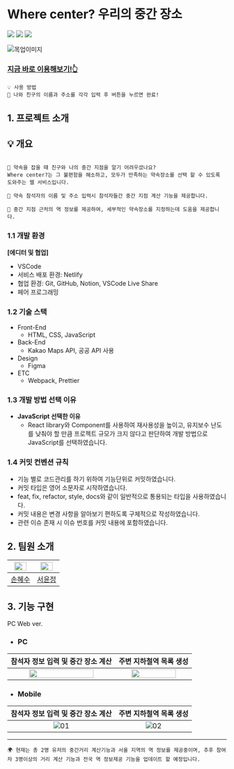 # Where center? 우리의 중간 장소

  <img src="https://img.shields.io/badge/html5-E34F26?style=for-the-badge&logo=html5&logoColor=white">
  <img src="https://img.shields.io/badge/css-1572B6?style=for-the-badge&logo=css3&logoColor=white">
  <img src="https://img.shields.io/badge/javascript-F7DF1E?style=for-the-badge&logo=javascript&logoColor=black">

![목업이미지](https://user-images.githubusercontent.com/100075245/223126968-d26008d9-972b-48a4-a1c4-171b920e230d.png)


### [지금 바로 이용해보기!👆](https://sduu.github.io/where-center/)

```
💡 사용 방법
💖 나와 친구의 이름과 주소를 각각 입력 후 버튼을 누르면 완료!
```

## 1. 프로젝트 소개

## 💡 개요

```

🙌 약속을 잡을 때 친구와 나의 중간 지점을 알기 어려우셨나요?
Where center?는 그 불편함을 해소하고, 모두가 만족하는 약속장소를 선택 할 수 있도록 도와주는 웹 서비스입니다.

📝 약속 참석자의 이름 및 주소 입력시 참석자들간 중간 지점 계산 기능을 제공합니다.

🚊 중간 지점 근처의 역 정보를 제공하여, 세부적인 약속장소를 지정하는데 도움을 제공합니다.

```

### 1.1 개발 환경

**[에디터 및 협업]**

- VSCode
- 서비스 배포 환경: Netlify
- 협업 환경: Git, GitHub, Notion, VSCode Live Share
- 페어 프로그래밍

### 1.2 기술 스택

- Front-End
  - HTML, CSS, JavaScript
- Back-End
  - Kakao Maps API, 공공 API 사용
- Design
  - Figma
- ETC
  - Webpack, Prettier

### 1.3 개발 방법 선택 이유

- **JavaScript 선택한 이유**
  - React library와 Component를 사용하여 재사용성을 높이고, 유지보수 난도를 낮춰야 할 만큼 프로젝트 규모가 크지 않다고 판단하여 개발 방법으로 JavaScript를 선택하였습니다.

### 1.4 커밋 컨벤션 규칙

- 기능 별로 코드관리를 하기 위하여 기능단위로 커밋하였습니다.
- 커밋 타입은 영어 소문자로 시작하였습니다.
- feat, fix, refactor, style, docs와 같이 일반적으로 통용되는 타입을 사용하였습니다.
- 커밋 내용은 변경 사항을 알아보기 편하도록 구체적으로 작성하였습니다.
- 관련 이슈 존재 시 이슈 번호를 커밋 내용에 포함하였습니다.

## 2. 팀원 소개

| <img src="https://avatars.githubusercontent.com/u/46313348?v=4" width="80%"> | <img src="https://avatars.githubusercontent.com/u/100075245?v=4" width="80%"> |
| :--------------------------------------------------------------------------: | :---------------------------------------------------------------------------: |
|                                   [손혜수]                                   |                                   [서윤정]                                    |

## 3. 기능 구현

PC Web ver.

- ### PC

|                                        참석자 정보 입력 및 중간 장소 계산                                            |                                                 주변 지하철역 목록 생성                                                    |
| :----------------------------------------------------------------------------------------------------------: | :----------------------------------------------------------------------------------------------------------: |
| <img src="https://user-images.githubusercontent.com/100075245/223092980-56e818a7-e3ee-432a-b582-9949d53fad51.gif" width="80%"> | <img src="https://user-images.githubusercontent.com/100075245/223095101-f2d1a702-09be-4afa-80ae-8b1c39814812.gif" width="80%"> |

- ### Mobile

|                                        참석자 정보 입력 및 중간 장소 계산                                            |                                                 주변 지하철역 목록 생성                                                     |
| :----------------------------------------------------------------------------------------------------------: | :----------------------------------------------------------------------------------------------------------: |
| ![01](https://user-images.githubusercontent.com/46313348/223116415-1a24cc97-15e6-42f3-b06f-b964ff0601d5.gif) | ![02](https://user-images.githubusercontent.com/46313348/223116444-0de539e2-30b0-43a0-9744-b8969869f56d.gif) |


---
[손혜수]: https://github.com/sduu
[서윤정]: https://github.com/annasyun

```
🌍 현재는 총 2명 유저의 중간거리 계산기능과 서울 지역의 역 정보를 제공중이며, 추후 참여자 3명이상의 거리 계산 기능과 전국 역 정보제공 기능을 업데이트 할 예정입니다.
```
